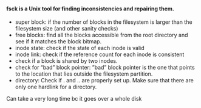 #### fsck is a Unix tool for finding inconsistencies and repairing them.
- super block: if the number of blocks in the filesystem is larger than the filesystem size (and other sanity checks)
- free blocks: find all the blocks accessible from the root directory and see if it matches the block bitmap.
- inode state: check if the state of each inode is valid
- inode link: check if the reference count for each inode is consistent
- check if a block is shared by two inodes.
- check for “bad” block pointer: ”bad” block pointer is the one that points to the location that lies outside the filesystem partition.
- directory: Check if . and .. are properly set up. Make sure that there are only one hardlink for a directory. 

Can take a very long time bc it goes over a whole disk